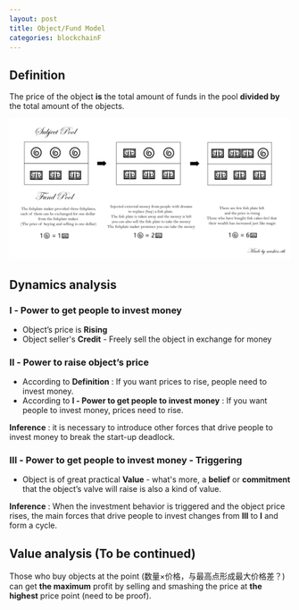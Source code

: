 ```yaml
---
layout: post
title: Object/Fund Model
categories: blockchainF
---
```


## Definition

The price of the object  **is**  the total amount of funds in the pool  **divided by**  the total amount of the objects.

<img src="/material/Blockchain/经济模型-基本原理-1.png" alt="Object/Fund Model" />

## Dynamics analysis

### Ⅰ - Power to get people to invest money

- Object’s price is **Rising**
- Object seller's **Credit**  - Freely sell the object in exchange for money

### Ⅱ - Power to raise object’s price

- According to **Definition** : If you want prices to rise, people need to invest money.
- According to **Ⅰ - Power to get people to invest money** : If you want people to invest money, prices need to rise.

**Inference** : it is necessary to introduce other forces that drive people to invest money to break the start-up deadlock.

### Ⅲ - Power to get people to invest money - Triggering

- Object is of great practical **Value** - what's more, a **belief** or **commitment** that the object’s valve will raise is also a kind of value.

**Inference** : When the investment behavior is triggered and the object price rises, the main forces that drive people to invest changes from **Ⅲ** to **Ⅰ** and form a cycle.

## Value analysis (To be continued)

Those who buy objects at the point (数量×价格，与最高点形成最大价格差？) can get **the maximum** profit by selling and smashing the price at **the highest** price point (need to be proof).